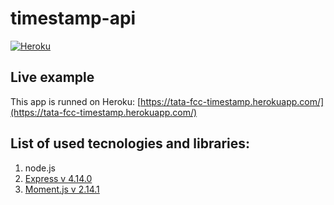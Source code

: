 # timestamp-api
[![Heroku](https://heroku-badge.herokuapp.com/?app=tata-fcc-timestamp&style=flat)](https://tata-fcc-timestamp.herokuapp.com/)

## Live example
This app is runned on Heroku: [https://tata-fcc-timestamp.herokuapp.com/](https://tata-fcc-timestamp.herokuapp.com/)

## List of used tecnologies and libraries:
1. node.js
1. [Express v 4.14.0](https://expressjs.com/)
1. [Moment.js v 2.14.1](http://momentjs.com/)
